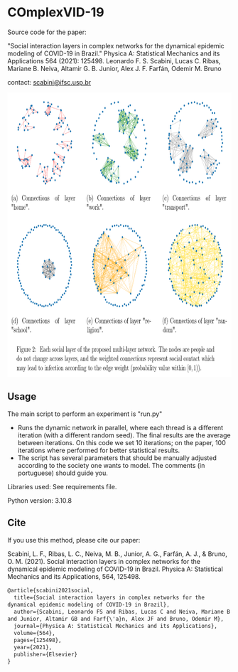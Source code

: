# COmplexVID-19

Source code for the paper:

"Social interaction layers in complex networks for the dynamical epidemic modeling of COVID-19 in Brazil."
Physica A: Statistical Mechanics and its Applications 564 (2021): 125498.
Leonardo F. S. Scabini, Lucas C. Ribas, Mariane B. Neiva, Altamir G. B. Junior, Alex J. F. Farfán, Odemir M. Bruno

contact: scabini@ifsc.usp.br

<p align="center">
    <img src="example.png" height="640px">
</p>

## Usage

The main script to perform an experiment is "run.py"
   * Runs the dynamic network in parallel, where each thread is a different iteration (with a different random seed). The final results are the average between iterations. On this code we set 10 iterations; on the paper, 100 iterations where performed for better statistical results.
   * The script has several parameters that should be manually adjusted according to the society one wants to model. The comments (in portuguese) should guide you.


Libraries used:
See requirements file.

Python version:
3.10.8

## Cite

If you use this method, please cite our paper:

Scabini, L. F., Ribas, L. C., Neiva, M. B., Junior, A. G., Farfán, A. J., & Bruno, O. M. (2021). Social interaction layers in complex networks for the dynamical epidemic modeling of COVID-19 in Brazil. Physica A: Statistical Mechanics and its Applications, 564, 125498.

```
@article{scabini2021social,
  title={Social interaction layers in complex networks for the dynamical epidemic modeling of COVID-19 in Brazil},
  author={Scabini, Leonardo FS and Ribas, Lucas C and Neiva, Mariane B and Junior, Altamir GB and Farf{\'a}n, Alex JF and Bruno, Odemir M},
  journal={Physica A: Statistical Mechanics and its Applications},
  volume={564},
  pages={125498},
  year={2021},
  publisher={Elsevier}
}
```
